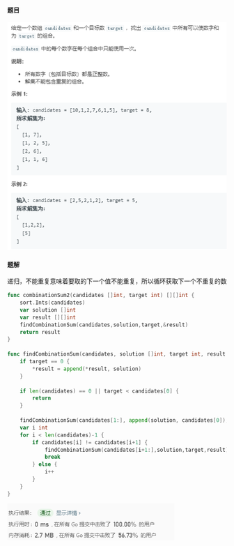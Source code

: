 #### 题目
![题目](https://raw.githubusercontent.com/betterfor/cloudImage/master/images/2020-02-24/004001.png)

#### 题解
递归，不能重复意味着要取的下一个值不能重复，所以循环获取下一个不重复的数
```go
func combinationSum2(candidates []int, target int) [][]int {
	sort.Ints(candidates)
	var solution []int
	var result [][]int
	findCombinationSum(candidates,solution,target,&result)
	return result
}

func findCombinationSum(candidates, solution []int, target int, result *[][]int) {
	if target == 0 {
		*result = append(*result, solution)
	}

	if len(candidates) == 0 || target < candidates[0] {
		return
	}

	findCombinationSum(candidates[1:], append(solution, candidates[0]),target-candidates[0],result)
	var i int
	for i < len(candidates)-1 {
		if candidates[i] != candidates[i+1] {
			findCombinationSum(candidates[i+1:],solution,target,result)
			break
		} else {
			i++
		}
	}
}
```
![](https://raw.githubusercontent.com/betterfor/cloudImage/master/images/2020-03-12/004002.png)